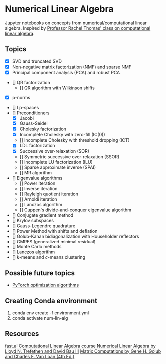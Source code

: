 # Numerical Linear Algebra
Jupyter notebooks on concepts from numerical/computational linear algebra.
Inspired by [Professor Rachel Thomas' class on computational linear algebra](https://www.youtube.com/playlist?list=PLtmWHNX-gukIc92m1K0P6bIOnZb-mg0hY).

## Topics
- [x] SVD and truncated SVD
- [x] Non-negative matrix factorization (NMF) and sparse NMF
- [x] Principal component analysis (PCA) and robust PCA
- [] QR factorization
  - [] QR algorithm with Wilkinson shifts
- [x] p-norms
- [] Lp-spaces
- [] Preconditioners
  - [x] Jacobi
  - [x] Gauss-Seidel
  - [x] Cholesky factorization
  - [x] Incomplete Cholesky with zero-fill (IC(0))
  - [] Incomplete Cholesky with threshold dropping (ICT)
  - [x] LDL factorization
  - [x] Successive over-relaxation (SOR)
  - [] Symmetric successive over-relaxation (SSOR)
  - [] Incomplete LU factorization (ILU)
  - [] Sparse approximate inverse (SPAI)
  - [] MR algorithm
- [] Eigenvalue algorithms
  - [] Power iteration
  - [] Inverse iteration
  - [] Rayleigh quotient iteration
  - [] Arnoldi iteration
  - [] Lanczos algorithm
  - [] Cuppen's divide-and-conquer eigenvalue algorithm
- [] Conjugate gradient method
- [] Krylov subspaces
- [] Gauss-Legendre quadrature
- [] Power Method with shifts and deflation
- [] Golub-Kahan bidiagonalization with Householder reflectors
- [] GMRES (generalized minimal residual)
- [] Monte Carlo methods
- [] Lanczos algorithm
- [] *k*-means and *c*-means clustering

## Possible future topics
  * [PyTorch optimization algorithms](https://pytorch.org/docs/stable/optim.html)

## Creating Conda environment
1. conda env create -f environment.yml
2. conda activate num-lin-alg

## Resources
[fast.ai Computational Linear Algebra course](https://www.fast.ai/2017/07/17/num-lin-alg/)
[Numerical Linear Algebra by Lloyd N. Trefethen and David Bau III](https://www.amazon.com/Numerical-Linear-Algebra-Lloyd-Trefethen/dp/0898713617)
[Matrix Computations by Gene H. Golub and Charles F. Van Loan (4th Ed.)](https://www.amazon.com/Computations-Hopkins-Studies-Mathematical-Sciences/dp/1421407949)
